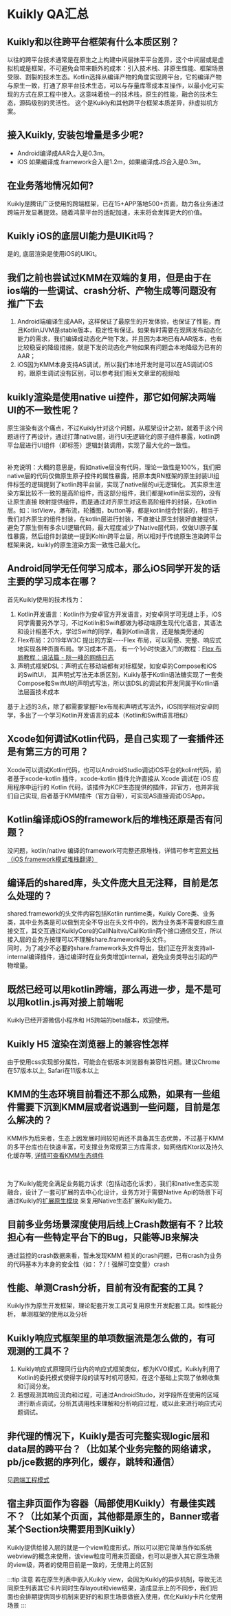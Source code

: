 # Kuikly QA汇总

## Kuikly和以往跨平台框架有什么本质区别？

以往的跨平台技术通常是在原生之上构建中间层抹平平台差异，这个中间层或是虚拟机或是框架，不可避免会带来额外的成本：引入技术栈、非原生性能、框架场景受限、割裂的技术生态。Kotlin选择从编译产物的角度实现跨平台，它的编译产物与原生一致，打通了原平台技术生态，可以与存量库零成本互操作，以最小化可实现的方式在原工程中接入。这意味着统一的技术栈，原生的性能，融合的技术生态，源码级别的灵活性。
这个是Kuikly和其他跨平台框架本质差异，非虚拟机方案。

## 接入Kuikly, 安装包增量是多少呢?

* Android编译成AAR合入是0.3m。
* iOS 如果编译成.framework合入是1.2m，如果编译成JS合入是0.3m。

## 在业务落地情况如何? 

Kuikly是腾讯广泛使用的跨端框架，已在15+APP落地500+页面，助力各业务通过跨端开发显著提效。随着鸿蒙平台的适配加速，未来将会发挥更大的价值。

## Kuikly iOS的底层UI能力是UIKit吗？

是的, 底层渲染是使用iOS的UIKit。

## 我们之前也尝试过KMM在双端的复用，但是由于在ios端的一些调试、crash分析、产物生成等问题没有推广下去

1. Android端编译生成AAR，这样保证了最原生的开发体验，也保证了性能，而且Kotlin/JVM是stable版本，稳定性有保证。如果有时需要在现网发布动态化能力的需求，我们编译成动态化产物下发。并且因为本地已有AAR版本，也有比较稳妥的降级措施，就是下发的动态化产物如果有问题会本地降级为已有的AAR；
2. iOS因为KMM本身支持AS调试，所以我们本地开发时是可以在AS调试iOS的，跟原生调试没有区别，可以参考我们相关文章里的视频哈

## kuikly渲染是使用native ui控件，那它如何解决两端UI的不一致性呢？

原生渲染有这个痛点，不过Kuikly针对这个问题，从框架设计之初，就着手这个问题进行了再设计，通过打薄native层，进行UI无逻辑化的原子组件暴露，kotlin跨平台层进行UI组件（即标签）逻辑封装调用，实现了最大化的一致性。

<br/>补充说明：大概的意思是，假如native层没有代码，理论一致性是100%，我们把native层的代码仅做原生原子控件的属性暴露，把原本类RN框架的原生封装UI组件标签的逻辑提到了kotlin跨平台层，实现了native层的ui无逻辑化。 其实原生渲染方案比较不一致的是高阶组件，而这部分组件，我们都是kotlin层实现的，没有让原生直接 映射提供组件，而是通过对齐原生对这些高阶组件的封装，在kotlin层。如：listView，瀑布流，轮播图，button等，都是kotlin组合封装的，相当于我们对齐原生的组件封装，在kotlin层进行封装，不直接让原生封装好直接提供，避免了原生侧有多余UI逻辑代码，最大程度减少了Native层代码，仅做UI原子属性暴露，然后组件封装统一提到Koltin跨平台层，所以相对于传统原生渲染跨平台框架来说，kuikly的原生渲染方案一致性已最大化。

## Android同学无任何学习成本，那么iOS同学开发的话主要的学习成本在哪？

首先Kuikly使用的技术栈为：

1. Kotlin开发语言：Kotlin作为安卓官方开发语言，对安卓同学可无缝上手，iOS同学需要另外学习，不过Kotiln和Swift都做为移动端原生现代化语言，其语法和设计相差不大，学过Swift的同学，看到Kotlin语言，还是触类旁通的
2. Flex布局：2019年W3C 提出的方案----Flex 布局，可以简便、完整、响应式地实现各种页面布局。学习成本不高， 有一个1小时快速入门的教程：[Flex 布局教程：语法篇 - 阮一峰的网络日志](https://www.ruanyifeng.com/blog/2015/07/flex-grammar.html)
3. 声明式框架DSL：声明式在移动端都有对标框架，如安卓的Compose和iOS 的SwiftUI， 其声明式写法无本质区别，Kuikly基于Kotlin语法糖实现了一套类Compose和SwiftUI的声明式写法，所以该DSL的调试和开发同属于Kotlin语法层面技术成本

基于上述的3点，除了都需要掌握Flex布局和声明式写法外，iOS同学相对安卓同学，多出了一个学习Kotlin开发语言的成本（Kotlin和Swift语言相似）

## Xcode如何调试Kotlin代码，是自己实现了一套插件还是有第三方的可用？

Xcode可以调试Kotlin代码，也可以AndroidStudio调试iOS平台的kolint代码，前者基于xcode-kotlin 插件，xcode-kotlin 插件允许直接从 Xcode 调试在 iOS 应用程序中运行的 Kotlin 代码，该插件为KCP生态提供的插件，非官方，也并非我们自己实现, 后者基于KMM插件（官方自带），可实现AS直接调试iOSApp。

## Kotlin编译成iOS的framework后的堆栈还原是否有问题？

没问题，kotlin/native 编译的framework可完整还原堆栈，详情可参考[官网文档（iOS framework模式堆栈翻译）](../DevGuide/symbol-iOS.md)

## 编译后的shared库，头文件庞大且无注释，目前是怎么处理的？
shared.framework的头文件内容包括Kotlin runtime类，Kuikly Core类、业务类，其中业务类是可以做到完全不导出在头文件中的，因为业务类不需要和原生直接交互，其交互通过KuiklyCore的CallNaitve/CallKotlin两个接口通信交互，所以接入层的业务方按理可以不理解share.framework的头文件。
<br/>同时，为了减少不必要的share.framework头文件导出，我们正在开发支持all-internal编译插件，通过编译时在业务类增加internal，避免业务类导出引起的产物增量。

## 既然已经可以用kotlin跨端，那么再进一步，是不是可以用kotlin.js再对接上前端呢
Kuikly已经开源微信小程序和 H5跨端的beta版本，欢迎使用。

## Kuikly H5 渲染在浏览器上的兼容性怎样
由于使用css实现部分属性，可能会在低版本浏览器有兼容性问题。建议Chrome在57版本以上, Safari在11版本以上

##  KMM的生态环境目前看还不那么成熟，如果有一些组件需要下沉到KMM层或者说遇到一些问题，目前是怎么解决的？

KMM作为后来者，生态上因发展时间较短尚还不具备其生态优势，不过基于KMM的多平台库也在快速丰富，可支撑业务常规第三方库需求，如网络库Ktor以及持久化缓存等, [详情可查看KMM生态组件](https://github.com/terrakok/kmm-awesome)

<br/>

为了Kuikly能完全满足业务能力诉求（包括动态化诉求），我们和native生态实现融合，设计了一套可扩展的去中心化设计，业务方对于需要Native Api的场景下可通过Kuikly的[扩展原生模块](../DevGuide/expand-native-api.md) 来复用Native生态扩展Kuikly能力。

## 目前多业务场景深度使用后线上Crash数据有不？比较担心有一些特定平台下的Bug，只能等JB来解决

通过监控的crash数据来看，暂未发现KMM 相关的crash问题，已有crash为业务的代码基本为本身的安全性（如：？/！强解可空变量）crash

## 性能、单测Crash分析，目前有没有配套的工具？

Kuikly作为原生开发框架，理论配套开发工具可复用原生开发配套工具。如性能分析， 单测框架的使用以及分析

## Kuikly响应式框架里的单项数据流是怎么做的，有可观测的工具不？

1. Kuikly响应式原理同行业内的响应式框架类似，都为KVO模式，Kuikly利用了Kotlin的委托模式使得字段的读写时机可感知，在这个基础上实现了依赖收集和订阅分发。
2. 若想观测其响应流向和过程，可通过AndroidStudo，对字段所在使用的区域进行断点调试，分析其调用栈来理解和分析响应过程，或以此来进行响应式问题调试。

## 非代理的情况下，Kuikly是否可完整实现logic层和data层的跨平台？（比如某个业务完整的网络请求，pb/jce数据的序列化，缓存，跳转和通信）

见[跨端工程模式](../Introduction/paradigm.md)
## 宿主非页面作为容器（局部使用Kuikly）有最佳实践不？（比如某个页面，其他都是原生的，Banner或者某个Section块需要用到Kuikly）

Kuikly提供给接入层的就是一个view粒度形式，所以可以把它简单当作如系统webview的概念来使用，该view粒度可用来页面级，也可以是嵌入其它原生场景的view级，两者的使用目前是一致的，无使用上的区别

:::tip 注意
若在原生列表中嵌入Kuikly view，会因为Kuikly的异步机制，导致无法同原生列表其它卡片同时生存layout和view结果，造成显示上的不同步，我们后面也会排期提供同步机制来更好的和原生场景做嵌入使用，优化Kuikly卡片化使用场景
:::